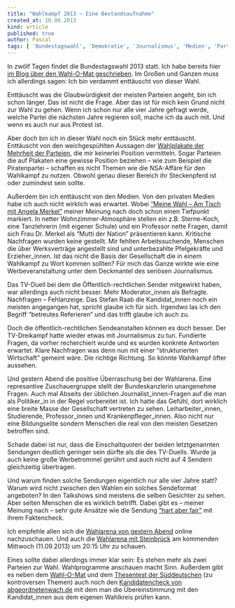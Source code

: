 ```yaml
---
title: "Wahlkampf 2013 – Eine Bestandsaufnahme"
created_at: 10.09.2013
kind: article
published: true
author: Pascal
tags: [ 'Bundestagswahl', 'Demokratie', 'Journalismus', 'Medien', 'Parteien', 'Wahlen' ]
---
```

In zwölf Tagen findet die Bundestagswahl 2013 statt. Ich habe bereits hier [im Blog über den Wahl-O-Mat geschrieben](/2013/08/der-wahl-o-mat-ist-online/ ). Im Großen und Ganzen muss ich allerdings sagen: Ich bin verdammt enttäuscht von dieser Wahl.

Enttäuscht was die Glaubwürdigkeit der meisten Parteien angeht, bin ich schon länger. Das ist nicht die Frage. Aber das ist für mich kein Grund nicht zur Wahl zu gehen. Wenn ich schon nur alle vier Jahre gefragt werde, welche Partei die nächsten Jahre regieren soll, mache ich da auch mit. Und wenn es auch nur aus Protest ist.

<!-- more -->

Aber doch bin ich in dieser Wahl noch ein Stück mehr enttäuscht. Enttäuscht von den weichgespühlten Aussagen der [Wahlplakate der Mehrheit der Parteien](http://www.der-postillon.com/2013/08/parteien-fassungslos-wahlplakate-von.html ), die mir keinerlei Position vermitteln. Sogar Parteien die auf Plakaten eine gewisse Position beziehen – wie zum Beispiel die Piratenpartei – schaffen es nicht Themen wie die NSA-Affäre für den Wahlkampf zu nutzen. Obwohl genau dieser Bereich ihr Steckenpferd ist oder zumindest sein sollte.

Außerdem bin ich enttäuscht von den Medien. Von den privaten Medien habe ich auch nicht wirklich was erwartet. Wobei [“Meine Wahl – Am Tisch mit Angela Merkel”](http://www.rtl.de/cms/news/meine-wahl/news/meine-wahl-an-einem-tisch-mit-angela-merkel-kanzlerin-will-nach-wahl-buendnis-fuer-kinder-316eb-b9d0-14-1602427.html ) meiner Meinung nach doch schon einen Tiefpunkt markiert. In netter Wohnzimmer-Atmosphäre stellen ein z.B. Sterne-Koch, eine Tanzlehrerin (mit eigener Schule) und ein Professor nette Fragen, damit sich Frau Dr. Merkel als “Mutti der Nation” präsentieren kann. Kritische Nachfragen wurden keine gestellt. Mir fehlten Arbeitssuchende, Menschen die über Werksverträge angestellt sind und unterbezahlte Pfelgekräfte und Erzieher_innen. Ist das nicht die Basis der Gesellschaft die in einem Wahlkampf zu Wort kommen sollten? Für mich das Ganze wirkte wie eine Werbeveranstaltung unter dem Deckmantel des seriösen Journalismus.

Das TV-Duell bei dem die Öffentlich-rechtlichen Sender mitgewirkt haben, war allerdings auch nicht besser. Mehr Moderator_innen als Befragte. Nachfragen – Fehlanzeige. Das Stefan Raab die Kandidat_innen noch ein meisten angegangen hat, spricht glaube ich für sich. Irgendwo las ich den Begriff “betreutes Referieren” und das trifft glaube ich auch zu.

Doch die öffentlich-rechtlichen Sendeanstalten können es doch besser. Der TV-Dreikampf hatte wieder etwas mit Journalismus zu tun. Fundierte Fragen, da vorher recherchiert wurde und es wurden konkrete Antworten erwartet. Klare Nachfragen was denn nun mit einer “strukturierten Wirtschaft” gemeint wäre. Die richtige Richtung. So könnte Wahlkampf öfter aussehen.

Und gestern Abend die positive Überraschung bei der Wahlarena. Eine represantive Zuschauergruppe stellt der Bundeskanzlerin unangenehme Fragen. Auch mal Abseits der üblichen Journalist_innen-Fragen auf die man als Politiker_in in der Regel vorbereitet ist. Ich hatte das Gefühl, dort wirklich eine breite Masse der Gesellschaft vertreten zu sehen. Leiharbeiter_innen, Studierende, Professor_innen und Krankenpfleger_innen. Also nicht nur eine Bildungselite sondern Menschen die real von den meisten Gesetzen betroffen sind.

Schade dabei ist nur, dass die Einschaltquoten der beiden letztgenannten Sendungen deutlich geringer sein dürfte als die des TV-Duells. Wurde ja auch keine große Werbetrommel gerührt und auch nicht auf 4 Sendern gleichzeitig übertragen.

Und warum finden solche Sendungen eigentlich nur alle vier Jahre statt? Warum wird nicht zwischen den Wahlen ein solches Sendeformat angeboten? In den Talkshows sind meistens die selben Gesichter zu sehen. Aber selten Menschen die es wirklich betrifft. Dabei gibt es – meiner Meinung nach – sehr gute Ansätze wie die Sendung [“hart aber fair”](http://www.wdr.de/tv/hartaberfair/ ) mit ihrem Faktencheck.

Ich empfehle allen sich die [Wahlarena von gestern Abend](http://www.tagesschau.de/wahl/wahlarena168.html ) online nachzuschauen. Und auch die [Wahlarena mit Steinbrück](http://programm.daserste.de/pages/programm/detail.aspx?id=9574134B404C1D497E6CEFFAF2B32A67 ) am kommenden Mittwoch (11.09.2013) um 20:15 Uhr zu schauen.

Eines sollte dabei allerdings immer klar sein: Es stehen mehr als zwei Parteien zur Wahl. Wahlprogramme anschauen macht Sinn. Außerdem gibt es neben dem [Wahl-O-Mat](https://www.wahl-o-mat.de/bundestagswahl2013/main_app.php ) und dem [Thesentest der Süddeutschen](http://www.sueddeutsche.de/politik/exklusiver-wahl-thesentest-welche-partei-ihnen-wirklich-nahesteht-1.1756596 ) (zu kontroversen Themen) auch noch den [Kandidatencheck von abgeordnetenwach.de](http://kandidatencheck.abgeordnetenwatch.de/ ) mit dem man die Übereinstimmung mit den Kandidat_innen aus dem eigenen Wahlkreis prüfen kann.
